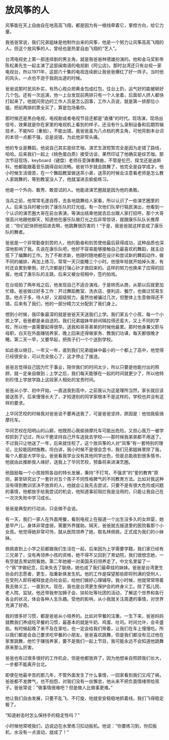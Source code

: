 # 放风筝的人

风筝能在天上自由自在地高高飞翔，都是因为有一根线牵着它，掌控方向，给它力量。 

我爸爸常说，我们兄弟姐妹是他制作出来的风筝，他是一个努力让风筝高高飞翔的人。但这个放风筝的人，曾经也是热爱自由飞翔的“艺人”。 

台湾电视史上第一部连续剧的男主角，就是我爸爸林德雄扮演的。他和金马奖影帝陈松勇先生一起主演了这部闽南语的电视剧《阿公店》。那时台湾还只有台视一家电视台，所以1971年，这部六十集的电视连续剧让我爸爸爆红了好一阵子。当时他的风头，一点也不逊于我刚出道的时候。 

爸爸说那时民风朴实，有热心观众把黄金包成红包，往台上扔，运气好的能被砸好几个包。还有一次巡演，他一上台发现前两排只有一个人坐着，后面却人挤人都快打起来了。他就问旁边的工作人员是怎么回事，工作人员说，就是第一排那位小姐，把前两排的票全买了，算是包场看你。 

那时候还是黑白电视，电视剧或者电视节目还都是“直播”的时代。现场演，现场出信号，效果就是你在家里的电视机上看到的样子。还没有什么录制设备和后期剪辑技术，不能NG（重拍），不能出错。我爸爸虽为八点档的男主角，可他背剧本台词的本领一点都不强，总是说错，为此他非常头痛。 

他的专业是舞蹈，他说自己其实是综艺咖，演艺生涯短暂完全是因为走错了路线，哈哈。后来我们一起上《桃色蛋白质》接受访谈，果然印证了他确实是综艺咖。那次节目现场，keyboard（键盘）老师任意弹奏舞曲，不管是伦巴、探戈还是迪斯科，他都能跟着音乐跳得自如流畅。爸爸15岁就会跳舞了，他完全是自学成才。他小时候生活很苦，在一个舞蹈教室做送茶小弟，送茶的时候会注意看老师是怎么教人家跳舞的，等到教室没人了，他就溜进去偷偷练习。 

他是一个外向、敢秀、敢尝试的人。他能进演艺圈就是因为他的勇敢。 

当兵之前，他常常毛遂自荐，去各地跳舞给人家看，所以认识了一些演艺圈里的人。后来当兵时被分到了康乐队的灯光组。有一次他们队举行犒民演出，他看到一个认识的演艺圈大哥在前台表演，等演出结束他就去后台跟人家打招呼。那个大哥很高兴地跟他聊天，知道他在康乐队做灯光之后非常惊讶，就跟康乐队队长推荐说：“你们赶快把他招进去啊，他跳舞很厉害的！”于是，我爸爸就这样变成了康乐队的舞者。 

爸爸是一个非常勤奋刻苦的人，他的勤奋和刻苦使他最后获得成功，这种品质也深深地影响了我。先说在康乐队吧，他好不容易能够接触自己最喜欢的舞蹈，就主动揽下了编舞的工作。为了不断求新，他随时随地都在设计和尝试新的舞蹈动作，做不同的编排，再加上练习，常常一天只能睡三个小时。他很年轻就开始掉头发，有时还会累到晕倒，好几次都是打强心针才救回来的。这样的努力也换来了应得的回报，他成了康乐队的主跳，后来又被台视相中，签约拍戏。 

在台视拍了两年戏之后，他发现自己不适合演戏，于是转而从商，从那以后就更加忙碌。爸爸做过好多工作：开过舞蹈教室、洗衣店、便利店、餐厅，也做过贸易生意。他点子多，待人好，又超级努力，虽然也被骗过几次，但整体上生意做得还不错。后来有了我们，他的一部分精力又分配到了我们身上。 

想到小时候，我印象最深的就是爸爸天天送我们上学。我们家五个小孩，每一个小孩上学，爸爸都是亲自送的。我们兄弟姐妹年龄间隔拉得还蛮大，又上不同的学校，所以他一直需要起得很早。送我和哥哥弟弟的时候他最累。那时他身兼父职与母职，白天在外面赚钱养家，晚上回来还得做家务、教我们功课，每天都很晚才睡。第二天一早，又要早起，把孩子们一个个送到学校。 

如此夜以继日，一年又一年，直到我们兄弟姐妹中最小的一个都上了高中，他觉得已经很安全，可以完全放心了，这才停止了接送。 

爸爸总觉得自己因为忙于事业，陪伴我们的时间太少，所以只要是他能付出的照顾，就一定亲自做到；上学之后，我们每天能够在一起的时间就更少了，所以他特别珍惜上学放学路上这段家人相处的宝贵时间。 

爸爸从小学、初中开始，一直送我到高中，之前我认为这是理所当然，家长就应该接送孩子。后来慢慢长大了，才知道别的同学家根本不是这样的，学校也并没有这样的要求。 

上华冈艺校的时候我对爸爸说不要再送我了，可是爸爸坚持，原因是：他怕我偷骑摩托车。 

华冈艺校在阳明山的山巅，他既担心我偷骑摩托车可能出危险，又担心我万一被学校抓到了记过，所以干脆坚持自己开车送我去学校——那时候我弟弟都不用送了。不过我只让他送了一年，后来就住校了。这个放风筝的人对“风筝”有一套特别的理论，比较能因材施教。坦白讲，我小时候不是很会念书，我们兄弟姐妹里除了我，每个人都是大学毕业。爸爸看我学业没有其他同学出色，但是总能收到很多情书，他就由此推断我人缘好，送我上了华冈艺校，预备将来进演艺圈。 

他鼓励每一个小孩按照各自的特长发展，秉持“不打骂，不强求”的“爱的教育”原则，甚至研究出了一套针对五个孩子不同性格脾气的不同教育方法。比如对我这种没有得到教训坚决不放弃的人，他就会让我先去尝试，只要不是有很大危险或问题的事情，他都放手给我尝试的机会，他知道事前阻拦我是没用的，只能让我自己在一次次失败中学习成长。 

爸爸是典型的行动派，只会做不会说。 

有一天，我们一家人在外面用餐，看到电视上在报道一个出生没多久的女弃婴，她是早产儿，身体非常虚弱，需要外界援助。隔天，爸爸就去报道里的医院看那个小女孩。他觉得她非常可怜，就从医院领养了她，取名林佩佩，正式成为我们的小妹妹。 

佩佩直到上小学之前都跟我们生活在一起，后来因为上学需要学籍，我们家已经有三兄弟了，没有再领养小孩的资格，她不得不又回到了育幼院，我们很想念她，一有空就去育幼院看她。第二年她被一对美国夫妇领养走了，中文名里留了一个“佩”字做纪念，后来失去了联络，她也成了我们最牵挂的妹妹。爸爸是台湾更生协会的志愿者，更生，指重新焕发生机。他的工作是探望那些即将刑满的受刑人，在受刑人即将被释放走向社会前，给他们做好心理辅导。我小时候，他就常常带着我去做义工，一直到大。现在，我也是台湾更生保护会的终身义工。除了孤儿院、老人院、监狱，他还带我参加狮子会、扶轮社等社团的活动，了解这个世界和各行各业的状况，体会各种人生乐趣。受他的影响，从小我就关注周遭的事情，对世界充满了好奇。 

我的很多好习惯，都是爸爸从小培养的。比如对早餐的注重。一生下来，爸爸妈妈就教我们养成吃早餐的习惯，最基本的就是牛奶、鸡蛋、吐司。时间允许，会丰盛些。有时候起晚了来不及在家吃，也一定会给我们带着，让我们在车上慢慢吃。所以我们都是会自己要求吃早餐的小朋友。爸爸喜欢跳舞，但是我们都没有见过他在家里跳舞，他忙于赚钱养家，要不是我们一起上节目，我可能永远不会知道他跳舞原来那么厉害。 

爸爸也有过很多很好的工作机会，但是他都放弃了，因为他想亲自照顾我们长大，一步都不能离开台北。 

即使在他最辛苦的那几年，不管外面发生了什么事情，一回家看到我们又闯了祸，爸爸都不发脾气，也不抱怨，对我们没有一丝懈怠，他从来不把负面情绪带给孩子。爸爸常说：“做事情很难吧？但是做人比做事更难。” 

他让我们自由发展，只要不乱飞、不打旋，他就安安稳稳地抓着线，我们飞得稳定极了。 

“知道射击时怎么保持手的稳定性吗？” 

小时候他常唬我们，边说边在水里练习扣动扳机。他说：“你要练习到，你扣扳机，水没有一点波动，就成了！”